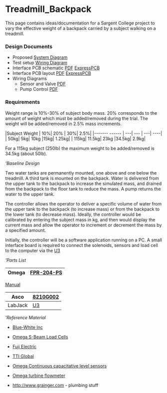 # Treadmill_Backpack
This page contains ideas/documentation for a Sargent College
project to vary the effective weight of a backpack carried
by a subject walking on a treadmill.

### Design Documents

 * Proposed [System Diagram](http://joule.bu.edu/~hazen/TreadmillBackpack/system_diagram.pdf)
 * Test setup [Wiring Diagram](http://joule.bu.edu/~hazen/TreadmillBackpack/test_setup.pdf)
 * Interface PCB schematic [PDF](http://joule.bu.edu/~hazen/TreadmillBackpack/interface_sch.pdf)
  [ExpressPCB](http://joule.bu.edu/~hazen/TreadmillBackpack/backpack.sch)
 * Interface PCB layout [PDF](http://joule.bu.edu/~hazen/TreadmillBackpack/interface_pcb.pdf)
  [ExpressPCB](http://joule.bu.edu/~hazen/TreadmillBackpack/backpack.pcb)
 * Wiring Diagrams
   * Sensor and Valve [PDF](http://joule.bu.edu/~hazen/TreadmillBackpack/wiring.pdf)
   * Pump Control [PDF](http://joule.bu.edu/~hazen/TreadmillBackpack/relay.pdf)

### Requirements

Weight range is 10%-30% of subject body mass.  20% corresponds to the amount
of weight which must be added/removed during the trial.  The weight will
be added/removed in 2.5% mass increments.


|Subject Weight | 10%| 20% | 30%| 2.5%|
|------- ------ | ---| --- | ---| ----|
| 50kg| 5kg| 10kg |15kg| 1.25kg|
| 115kg| 11.5kg| 23kg |34.5kg| 2.9kg|

For a 115kg subject (250lb) the maximum weight to be added/removed
is 34.5kg (about 50lb).

*'Baseline Design*

Two water tanks are permanently mounted, one above and one below
the treadmill.  A third tank is mounted on the backpack.
Water is delivered from the upper tank to the backpack to increase
the simulated mass, and drained from the backpack to the floor tank
to reduce the mass.  A pump returns the water to the upper tank.

The controller allows the operator to deliver a specific volume
of water from the upper tank to the backpack (to increase mass)
or from the backpack to the lower tank (to decrease mass).
Ideally, the controller would be calibrated by entering the subject
mass in kg, and then would display the current mass and allow the
operator to increment or decrement the mass by a specified amount.

Initially, the controller will be a software application running
on a PC.  A small interface board is required to connect the
solenoids, sensors and load cell to the computer via the
[U3](http://www.labjack.com/labjack_u3.html)



*'Parts List*


| Omega | [FPR-204-PS](http://joule.bu.edu/~hazen/TreadmillBackpack/FPR200.pdf)
| ----- | ---------------------------------------------------------------------
[Manual](http://www.omega.com/Manuals/manualpdf/M2582.pdf)

| Asco | [8210G002](http://joule.bu.edu/~hazen/TreadmillBackpack/8210_2.09R4.pdf)
| ---- | ------------------------------------------------------------------------
| LabJack | [U3](http://www.labjack.com/labjack_u3.html)

*'Reference Material*

 * [Blue-White Inc](http://www.blue-white.com/)
 * [Omega S-Beam Load Cells](http://www.omega.com/pptst/LC101.html)
 * [Fuji Electric](http://www.fujielectric.com/products/)
 * [TTI Global](http://www.ttiglobal.com/Default.aspx)

 * [Omega Continuous capacitative level sensors](http://www.omega.com/toc_asp/subsectionSC.asp?subsection=K04&book=Green)
 * [Omega turbine flowmeter](http://www.omega.com/ppt/pptsc.asp?ref=FTB900&Nav=gref02)

 * http://www.grainger.com - plumbing stuff


